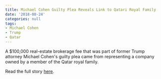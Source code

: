 ```yaml
---
title: Michael Cohen Guilty Plea Reveals Link to Qatari Royal Family
date: '2018-08-24'
categories: null
tags:
- Michael Cohen
- Trump
- Qatar
---
```

A $100,000 real-estate brokerage fee that was part of former Trump attorney Michael Cohen's guilty plea came from representing a company owned by a member of the Qatar royal family.

Read the full story [here](https://t.co/c4Yec1Suie).